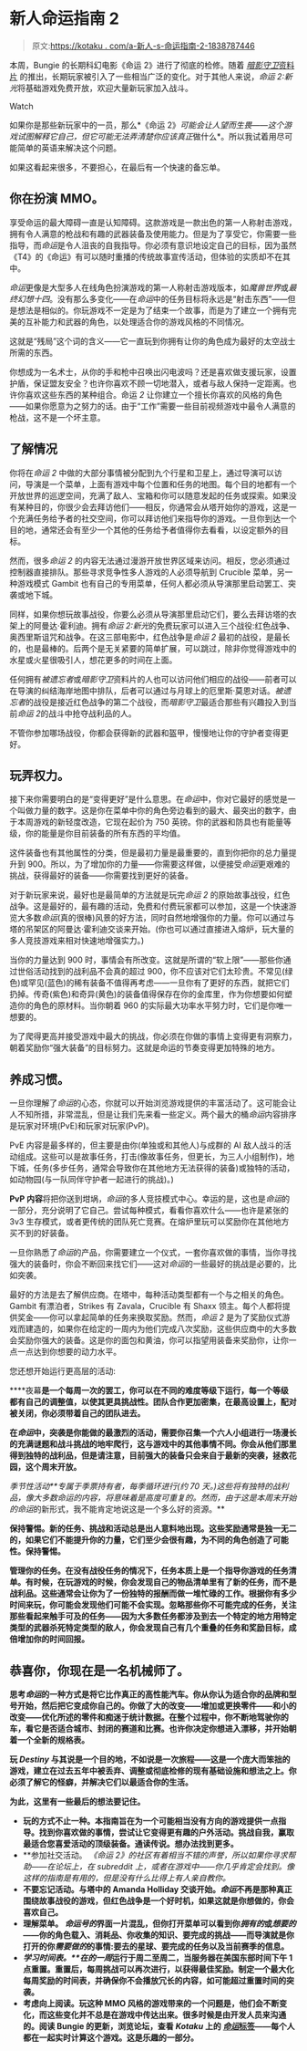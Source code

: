 # 新人命运指南 2

> 原文:[https://kotaku . com/a-新人-s-命运指南-2-1838787446](https://kotaku.com/a-newcomer-s-guide-to-destiny-2-1838787446)

本周，Bungie 的长期科幻电影《命运 2》进行了彻底的检修。随着 [*暗影守卫*资料片](https://kotaku.com/destiny-2-shadowkeep-is-full-of-mysteries-that-will-ki-1838678935) 的推出，长期玩家被引入了一些相当广泛的变化。对于其他人来说，*命运 2:新光*将基础游戏免费开放，欢迎大量新玩家加入战斗。

Watch

如果你是那些新玩家中的一员，那么*《命运 2》*可能会让人望而生畏——这个游戏试图解释它自己，但它可能无法弄清楚你应该真正*做什么*。所以我试着用尽可能简单的英语来解决这个问题。

如果这看起来很多，不要担心，在最后有一个快速的备忘单。

## 你在扮演 MMO。

享受命运的最大障碍一直是认知障碍。这款游戏是一款出色的第一人称射击游戏，拥有令人满意的枪战和有趣的武器装备及使用能力。但是为了享受它，你需要一些指导，而*命运*是令人沮丧的自我指导。你必须有意识地设定自己的目标，因为虽然《T4》的《命运》有可以随时重播的传统故事宣传活动，但体验的实质却不在其中。

*命运*更像是大型多人在线角色扮演游戏的第一人称射击游戏版本，如*魔兽世界*或*最终幻想十四*。没有那么多变化——在*命运*中的任务目标将永远是“射击东西”——但是想法是相似的。你玩游戏不一定是为了结束一个故事，而是为了建立一个拥有完美的互补能力和武器的角色，以处理适合你的游戏风格的不同情况。

这就是“残局”这个词的含义——它一直玩到你拥有让你的角色成为最好的太空战士所需的东西。

你想成为一名术士，从你的手和枪中召唤出闪电波吗？还是喜欢做支援玩家，设置护盾，保证盟友安全？也许你喜欢不顾一切地潜入，或者与敌人保持一定距离。也许你喜欢这些东西的某种组合。命运 *2* 让你建立一个擅长你喜欢的风格的角色——如果你愿意为之努力的话。由于“工作”需要一些目前视频游戏中最令人满意的枪战，这不是一个坏主意。

## 了解情况

你将在*命运 2* 中做的大部分事情被分配到九个行星和卫星上，通过导演可以访问，导演是一个菜单，上面有游戏中每个位置和任务的地图。每个目的地都有一个开放世界的巡逻空间，充满了敌人、宝箱和你可以随意发起的任务或探索。如果没有某种目的，你很少会去拜访他们——相反，你通常会从塔开始你的游戏，这是一个充满任务给予者的社交空间，你可以拜访他们来指导你的游戏。一旦你到达一个目的地，通常还会有至少一个其他的任务给予者值得你去看看，以设定额外的目标。

然而，很多*命运* *2* 的内容无法通过漫游开放世界区域来访问。相反，您必须通过控制器直接排队。那些寻求竞争性多人游戏的人必须导航到 Crucible 菜单，另一种游戏模式 Gambit 也有自己的专用菜单，任何人都必须从导演那里启动罢工、突袭或地下城。

同样，如果你想玩故事战役，你要么必须从导演那里启动它们，要么去拜访塔的衣架上的阿曼达·霍利迪。拥有*命运 2:新光*的免费玩家可以进入三个战役:红色战争、奥西里斯诅咒和战争。在这三部电影中，红色战争是*命运 2* 最初的战役，是最长的，也是最棒的。后两个是无关紧要的简单扩展，可以跳过，除非你觉得游戏中的水星或火星很吸引人，想花更多的时间在上面。

任何拥有*被遗忘者*或*暗影守卫*资料片的人也可以访问他们相应的战役——前者可以在导演的纠结海岸地图中排队，后者可以通过与月球上的厄里斯·莫恩对话。*被遗忘者*的战役是接近红色战争的第二个战役，而*暗影守卫*最适合那些有兴趣投入到当前*命运 2*的战斗中抢夺战利品的人。

不管你参加哪场战役，你都会获得新的武器和盔甲，慢慢地让你的守护者变得更好。

## **玩弄权力。**

接下来你需要明白的是“变得更好”是什么意思。在*命运*中，你对它最好的感觉是一个叫做力量的数字。这是你在菜单中你的角色旁边看到的最大、最突出的数字，由于本周游戏的新轻度改造，它现在起价为 750 英镑。你的武器和防具也有能量等级，你的能量是你目前装备的所有东西的平均值。

这件装备也有其他属性的分类，但是最初力量是最重要的，直到你把你的总力量提升到 900。所以，为了增加你的力量——你需要这样做，以便接受*命运*更艰难的挑战，获得最好的装备——你需要找到更好的装备。

对于新玩家来说，最好也是最简单的方法就是玩完*命运 2* 的原始故事战役，红色战争。这是最好的，最有趣的活动，免费和付费玩家都可以参加，这是一个快速游览大多数*命运*(真的很棒)风景的好方法，同时自然地增强你的力量。你可以通过与塔的吊架区的阿曼达·霍利迪交谈来开始。(你也可以通过直接进入熔炉，玩大量的多人竞技游戏来相对快速地增强实力。)

当你的力量达到 900 时，事情会有所改变。这就是所谓的“软上限”——那些你通过世俗活动找到的战利品不会真的超过 900，你不应该对它们太珍贵。不常见(绿色)或罕见(蓝色)的稀有装备不值得再考虑——一旦你有了更好的东西，就把它们扔掉。传奇(紫色)和奇异(黄色)的装备值得保存在你的金库里，作为你想要如何塑造你的角色的原材料。当你朝着 960 的实际最大功率水平努力时，它们是你唯一想要的。

为了爬得更高并接受游戏中最大的挑战，你必须在你做的事情上变得更有洞察力，朝着奖励你“强大装备”的目标努力。这就是命运的节奏变得更加特殊的地方。

## 养成习惯。

一旦你理解了*命运*的心态，你就可以开始浏览游戏提供的丰富活动了。这可能会让人不知所措，非常混乱，但是让我们先来看一些定义。两个最大的桶*命运*内容排序是玩家对环境(PvE)和玩家对玩家(PvP)。

PvE 内容是最多样的，但主要是由你(单独或和其他人)与成群的 AI 敌人战斗的活动组成。这些可以是故事任务，打击(像故事任务，但更长，为三人小组制作)，地下城，任务(多步任务，通常会导致你在其他地方无法获得的装备)或独特的活动，如动物园(与一队同伴守护者一起进行的挑战)。)

**PvP 内容**将把你送到坩埚，*命运*的多人竞技模式中心。幸运的是，这也是*命运*的一部分，充分说明了它自己。尝试每种模式，看看你喜欢什么——也许是紧张的 3v3 生存模式，或者更传统的团队死亡竞赛。在熔炉里玩可以奖励你在其他地方买不到的好装备。

一旦你熟悉了*命运*的产品，你需要建立一个仪式，一套你喜欢做的事情，当你寻找强大的装备时，你会不断回来找它们——这对*命运*的一些最好的挑战是必要的，比如突袭。

最好的方法是去了解供应商。在塔中，每种活动类型都有一个与之相关的角色。Gambit 有漂泊者，Strikes 有 Zavala，Crucible 有 Shaxx 领主。每个人都将提供奖金——你可以拿起简单的任务来换取奖励。然而，*命运 2* 是为了奖励仪式游戏而建造的，如果你在给定的一周内为他们完成八次奖励，这些供应商中的大多数会奖励你强大的装备。这是你的面包和黄油，你可以指望用装备来奖励你，让你一点一点达到你想要的动力水平。

您还想开始运行更高层的活动:

****夜幕**是一个每周一次的罢工，你可以在不同的难度等级下运行，每一个等级都有自己的调整值，以使其更具挑战性。团队合作更加密集，在最高设置上，配对被关闭，你必须带着自己的团队进去。**

**在*命运*中，突袭是你能做的最激烈的活动，需要你召集一个六人小组进行一场漫长的充满谜题和战斗挑战的地牢爬行，这与游戏中的其他事情不同。你会从他们那里得到独特的战利品，但是请注意，目前强大的装备只会来自于最新的突袭，拯救花园，这个周末开放。**

****季节性活动**专属于季票持有者，每季循环进行(约 70 天。)这些将有独特的战利品，像大多数*命运*的内容，将意味着是高度可重复的。然而，由于这是本周末开始的*命运*的新形式，我不能肯定地说这是一个多么好的资源。**

**保持警惕。新的任务、挑战和活动总是出人意料地出现。这些奖励通常是独一无二的，如果它们不能提升你的力量，它们至少会很有趣，为不同的角色创造了可能性。保持警惕。**

**管理你的任务。在没有战役任务的情况下，任务本质上是一个指导你游戏的任务清单。有时候，在玩游戏的时候，你会发现自己的物品清单里有了新的任务，而不是战利品。这些通常会让你为了一份独特的报酬而做一堆忙碌的工作。根据你有多少时间来玩，你可能会发现他们可能不会实现。忽略那些你不可能完成的任务，关注那些看起来触手可及的任务——因为大多数任务都涉及到去一个特定的地方用特定类型的武器杀死特定类型的敌人，你会发现自己有几个重叠的任务和奖励目标，成倍增加你的时间回报。**

## **恭喜你，你现在是一名机械师了。**

**思考*命运*的一种方式是将它比作真正的高性能汽车。你从你认为适合你的品牌和型号开始，然后把它变成你自己的。你做了大的改变——增加或更换零件——和小的改变——优化所述的零件和痴迷于统计数据。在整个过程中，你不断地驾驶你的车，看它是否适合城市、封闭的赛道和比赛。也许你决定你想进入漂移，并开始朝着一个全新的规格表。** 

**玩 *Destiny* 与其说是一个目的地，不如说是一次旅程——这是一个庞大而笨拙的游戏，建立在过去五年中被丢弃、调整或彻底检修的现有基础设施和想法之上。你必须了解它的怪癖，并解决它们以最适合你的生活。** 

**为此，这里有一些最后的想法要记住。** 

*   **玩的方式不止一种。本指南旨在为一个可能相当没有方向的游戏提供一点指导。找到你喜欢做的事情，尝试让它变得更有趣的户外活动。挑战自我，赢取最适合您喜爱活动的顶级装备。通读传说。想办法找到更多。**
*   **参加社交活动。 *《命运 2》*的社区有着相当不错的声誉，所以如果你寻求帮助——在论坛上，在 subreddit 上，或者在游戏中——你几乎肯定会找到。像这样的指南是有用的，但是没有什么比得上有人亲自教你。**
*   **不要忘记活动。与塔中的 Amanda Holliday 交谈开始。*命运*不再是那种真正围绕故事战役的游戏，但红色战争是一个好时机，如果这就是你想做的，你会喜欢自己。**
*   **理解菜单。 *命运号的*界面一片混乱，但你打开菜单可以看到你*拥有的*或*想要的*——你的角色载入、消耗品、你收集的知识、要完成的挑战——而导演就是你打开的你*需要做的*的事情:要去的星球、要完成的任务以及当前赛季的信息。**
*   ****学习时间表。**在*的一周*运行于周二至周二，当服务器在美国东部时间下午 1 点重置。重置后，每周挑战可以再次进行，以获得最佳奖励。制定一个最大化每周奖励的时间表，并确保你不会播放冗长的内容，如可能超过重置时间的突袭。**
*   **考虑向上阅读。玩这种 MMO 风格的游戏带来的一个问题是，他们会不断变化，而这些变化并不总是在游戏中传达出来。很多时候是由开发人员来沟通的。阅读 Bungie 的更新，浏览论坛，查看 *Kotaku* 上的 [*命运*标签](https://kotaku.com/tag/destiny)——每个人都在一起实时计算这个游戏。这是乐趣的一部分。**